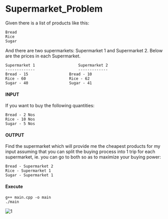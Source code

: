 # Supermarket_Problem

Given there is a list of products like this:
	
	Bread
	Rice
	Sugar

And there are two supermarkets: Supermarket 1 and Supermarket 2. Below are the prices in each Supermarket.

	Supermarket 1					Supermarket 2
	-------------					-------------
	Bread - 15					Bread - 10
	Rice - 60					Rice - 62
	Sugar - 40					Sugar - 41
	
#### INPUT
If you want to buy the following quantities:

	Bread - 2 Nos
	Rice - 10 Nos
	Sugar - 5 Nos
	
#### OUTPUT
Find the supermarket which will provide me the cheapest products for my input assuming that you can split the buying process into 1 trip for each supermarket, ie. you can go to both so as to maximize your buying power:
	
	Bread - Supermarket 2
	Rice - Supermarket 1
	Sugar - Supermarket 1
	
#### Execute
	g++ main.cpp -o main
	./main
	
![1](https://user-images.githubusercontent.com/50991324/62614385-ebf45700-b928-11e9-9ab1-4b200bbc8fac.png)
